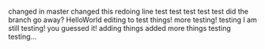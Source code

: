changed in master
changed this
redoing line
test
test
test test test
did the branch go away?
HelloWorld
editing to test things!
more testing!
testing
I am still testing!
you guessed it!
adding things
added more things
testing testing...
